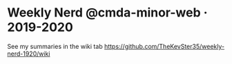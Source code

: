 # Weekly Nerd @cmda-minor-web · 2019-2020

See my summaries in the wiki tab
https://github.com/TheKevSter35/weekly-nerd-1920/wiki

